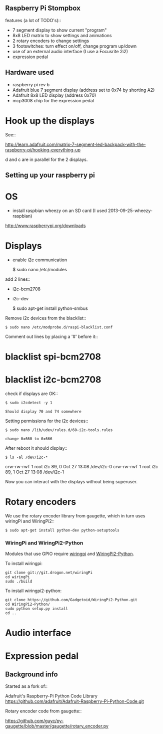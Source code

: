 Raspberry Pi Stompbox
---------------------

features (a lot of TODO's)::

- 7 segment display to show current "program"
- 8x8 LED matrix to show settings and animations
- 2 rotary encoders to change settings
- 3 footswitches: turn effect on/off, change program up/down
- use of an external audio interface (I use a Focusrite 2i2)
- expression pedal


Hardware used
-------------

- raspberry pi rev b
- Adafruit blue 7 segment display (address set to 0x74 by shorting A2)
- Adafruit 8x8 LED display (address 0x70)
- mcp3008 chip for the expression pedal


Hook up the displays
====================

See::

http://learn.adafruit.com/matrix-7-segment-led-backpack-with-the-raspberry-pi/hooking-everything-up

d and c are in parallel for the 2 displays.


Setting up your raspberry pi
----------------------------

OS
==

- install raspbian wheezy on an SD card (I used 2013-09-25-wheezy-raspbian)

http://www.raspberrypi.org/downloads


Displays
========

- enable i2c communication

    $ sudo nano /etc/modules

add 2 lines::

- i2c-bcm2708 
- i2c-dev

    $ sudo apt-get install python-smbus

Remove i2c devices from the blacklist::

    $ sudo nano /etc/modprobe.d/raspi-blacklist.conf

Comment out lines by placing a '#' before it::

# blacklist spi-bcm2708
# blacklist i2c-bcm2708


check if displays are OK::

    $ sudo i2cdetect -y 1

    Should display 70 and 74 somewhere

Setting permissions for the i2c devices::

    $ sudo nano /lib/udev/rules.d/60-i2c-tools.rules 

    change 0x660 to 0x666

After reboot it should display::

    $ ls -al /dev/i2c-*

crw-rw-rwT 1 root i2c 89, 0 Oct 27 13:08 /dev/i2c-0
crw-rw-rwT 1 root i2c 89, 1 Oct 27 13:08 /dev/i2c-1

Now you can interact with the displays without being superuser.

Rotary encoders
===============

We use the rotary encoder library from gaugette, which in turn uses wiringPi and WiringPi2::

    $ sudo apt-get install python-dev python-setuptools

### WiringPi and WiringPi2-Python

Modules that use GPIO require [wiringpi](https://projects.drogon.net/raspberry-pi/wiringpi/) and [WiringPi2-Python](https://github.com/WiringPi/WiringPi2-Python).

To install wiringpi:
```
git clone git://git.drogon.net/wiringPi
cd wiringPi
sudo ./build
```

To install wiringpi2-python:
```
git clone https://github.com/Gadgetoid/WiringPi2-Python.git
cd WiringPi2-Python/
sudo python setup.py install
cd ..
```



Audio interface
===============

Expression pedal
================


Background info
---------------

Started as a fork of::

Adafruit's Raspberry-Pi Python Code Library
  https://github.com/adafruit/Adafruit-Raspberry-Pi-Python-Code.git

Rotary encoder code from gaugette::

https://github.com/guyc/py-gaugette/blob/master/gaugette/rotary_encoder.py
